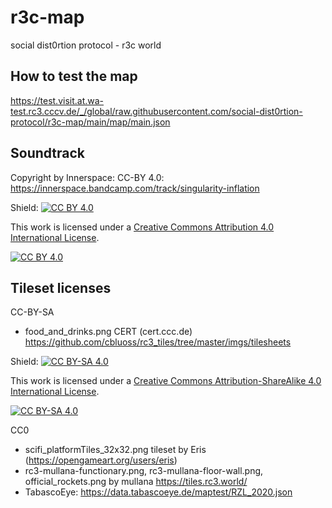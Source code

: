 # r3c-map
social dist0rtion protocol - r3c world 

## How to test the map

https://test.visit.at.wa-test.rc3.cccv.de/_/global/raw.githubusercontent.com/social-dist0rtion-protocol/r3c-map/main/map/main.json

## Soundtrack

Copyright by Innerspace:
CC-BY 4.0: https://innerspace.bandcamp.com/track/singularity-inflation

Shield: [![CC BY 4.0][cc-by-shield]][cc-by]

This work is licensed under a
[Creative Commons Attribution 4.0 International License][cc-by].

[![CC BY 4.0][cc-by-image]][cc-by]

[cc-by]: http://creativecommons.org/licenses/by/4.0/
[cc-by-image]: https://i.creativecommons.org/l/by/4.0/88x31.png
[cc-by-shield]: https://img.shields.io/badge/License-CC%20BY%204.0-lightgrey.svg


## Tileset licenses

CC-BY-SA
* food_and_drinks.png CERT (cert.ccc.de) https://github.com/cbluoss/rc3_tiles/tree/master/imgs/tilesheets

Shield: [![CC BY-SA 4.0][cc-by-sa-shield]][cc-by-sa]

This work is licensed under a
[Creative Commons Attribution-ShareAlike 4.0 International License][cc-by-sa].

[![CC BY-SA 4.0][cc-by-sa-image]][cc-by-sa]

[cc-by-sa]: http://creativecommons.org/licenses/by-sa/4.0/
[cc-by-sa-image]: https://licensebuttons.net/l/by-sa/4.0/88x31.png
[cc-by-sa-shield]: https://img.shields.io/badge/License-CC%20BY--SA%204.0-lightgrey.svg

CC0

* scifi_platformTiles_32x32.png tileset by Eris (https://opengameart.org/users/eris)
* rc3-mullana-functionary.png, rc3-mullana-floor-wall.png, official_rockets.png by mullana https://tiles.rc3.world/
* TabascoEye: https://data.tabascoeye.de/maptest/RZL_2020.json
